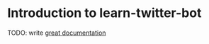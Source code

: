 # Introduction to learn-twitter-bot

TODO: write [great documentation](http://jacobian.org/writing/what-to-write/)
